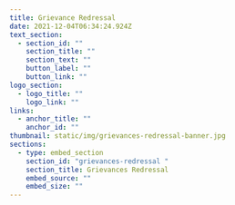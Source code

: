 ```yaml
---
title: Grievance Redressal
date: 2021-12-04T06:34:24.924Z
text_section:
  - section_id: ""
    section_title: ""
    section_text: ""
    button_label: ""
    button_link: ""
logo_section:
  - logo_title: ""
    logo_link: ""
links:
  - anchor_title: ""
    anchor_id: ""
thumbnail: static/img/grievances-redressal-banner.jpg
sections:
  - type: embed_section
    section_id: "grievances-redressal "
    section_title: Grievances Redressal
    embed_source: ""
    embed_size: ""
---
```

